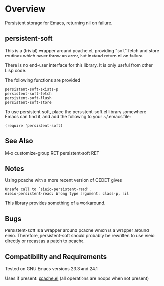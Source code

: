 Overview
========
Persistent storage for Emacs, returning nil on failure.

persistent-soft
---------------
This is a (trivial) wrapper around pcache.el, providing "soft"
fetch and store routines which never throw an error, but instead
return nil on failure.

There is no end-user interface for this library.  It is only
useful from other Lisp code.

The following functions are provided

	persistent-soft-exists-p
	persistent-soft-fetch
	persistent-soft-flush
	persistent-soft-store

To use persistent-soft, place the persistent-soft.el library
somewhere Emacs can find it, and add the following to your
~/.emacs file:

	(require 'persistent-soft)

See Also
--------
M-x customize-group RET persistent-soft RET

Notes
-----
Using pcache with a more recent version of CEDET gives

	Unsafe call to `eieio-persistent-read'.
	eieio-persistent-read: Wrong type argument: class-p, nil

This library provides something of a workaround.

Bugs
----
Persistent-soft is a wrapper around pcache which is a wrapper
around eieio.  Therefore, persistent-soft should probably be
rewritten to use eieio directly or recast as a patch to pcache.

Compatibility and Requirements
------------------------------
Tested on GNU Emacs versions 23.3 and 24.1

Uses if present: [pcache.el](http://github.com/sigma/pcache) (all operations are noops when
not present)
